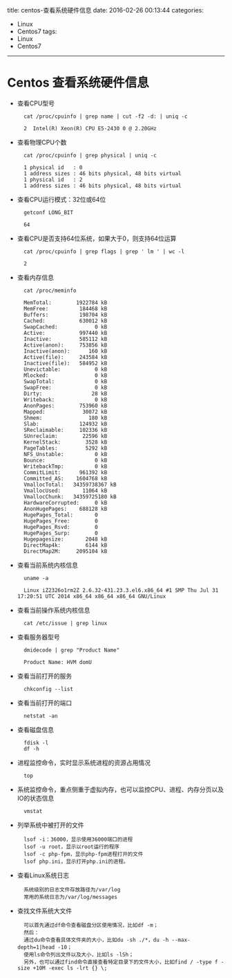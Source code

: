 title: centos-查看系统硬件信息
date: 2016-02-26 00:13:44
categories: 
- Linux
- Centos7
tags: 
- Linux
- Centos7
---
# Centos 查看系统硬件信息
* 查看CPU型号

		cat /proc/cpuinfo | grep name | cut -f2 -d: | uniq -c

		2  Intel(R) Xeon(R) CPU E5-2430 0 @ 2.20GHz
* 查看物理CPU个数

		cat /proc/cpuinfo | grep physical | uniq -c

		1 physical id	: 0
		1 address sizes	: 46 bits physical, 48 bits virtual
		1 physical id	: 2
		1 address sizes	: 46 bits physical, 48 bits virtual
* 查看CPU运行模式：32位或64位

		getconf LONG_BIT

		64
* 查看CPU是否支持64位系统，如果大于0，则支持64位运算

		cat /proc/cpuinfo | grep flags | grep ' lm ' | wc -l 

		2
* 查看内存信息

		cat /proc/meminfo 

		MemTotal:        1922784 kB
		MemFree:          184468 kB
		Buffers:          198704 kB
		Cached:           630012 kB
		SwapCached:            0 kB
		Active:           997440 kB
		Inactive:         585112 kB
		Active(anon):     753856 kB
		Inactive(anon):      160 kB
		Active(file):     243584 kB
		Inactive(file):   584952 kB
		Unevictable:           0 kB
		Mlocked:               0 kB
		SwapTotal:             0 kB
		SwapFree:              0 kB
		Dirty:                28 kB
		Writeback:             0 kB
		AnonPages:        753960 kB
		Mapped:            30072 kB
		Shmem:               180 kB
		Slab:             124932 kB
		SReclaimable:     102336 kB
		SUnreclaim:        22596 kB
		KernelStack:        3528 kB
		PageTables:         5292 kB
		NFS_Unstable:          0 kB
		Bounce:                0 kB
		WritebackTmp:          0 kB
		CommitLimit:      961392 kB
		Committed_AS:    1604768 kB
		VmallocTotal:   34359738367 kB
		VmallocUsed:       11064 kB
		VmallocChunk:   34359725180 kB
		HardwareCorrupted:     0 kB
		AnonHugePages:    688128 kB
		HugePages_Total:       0
		HugePages_Free:        0
		HugePages_Rsvd:        0
		HugePages_Surp:        0
		Hugepagesize:       2048 kB
		DirectMap4k:        6144 kB
		DirectMap2M:     2095104 kB
* 查看当前系统内核信息

		uname -a

		Linux iZ2326o1rm2Z 2.6.32-431.23.3.el6.x86_64 #1 SMP Thu Jul 31 17:20:51 UTC 2014 x86_64 x86_64 x86_64 GNU/Linux
* 查看当前操作系统内核信息

		cat /etc/issue | grep linux
* 查看服务器型号

		dmidecode | grep "Product Name"

		Product Name: HVM domU
* 查看当前打开的服务

		chkconfig --list
* 查看当前打开的端口

		netstat -an
* 查看磁盘信息

		fdisk -l
		df -h
* 进程监控命令，实时显示系统进程的资源占用情况

		top
* 系统监控命令，重点侧重于虚拟内存，也可以监控CPU、进程、内存分页以及IO的状态信息

		vmstat
* 列举系统中被打开的文件

		lsof -i：36000，显示使用36000端口的进程 
		lsof -u root，显示以root运行的程序 
		lsof -c php-fpm，显示php-fpm进程打开的文件 
		lsof php.ini，显示打开php.ini的进程。
* 查看Linux系统日志

		系统级别的日志文件存放路径为/var/log
		常用的系统日志为/var/log/messages
* 查找文件系统大文件

		可以首先通过df命令查看磁盘分区使用情况，比如df -m；
		然后：
		通过du命令查看具体文件夹的大小，比如du -sh ./*，du -h --max-depth=1|head -10；
		使用ls命令列出文件以及大小，比如ls -lSh；
		另外，也可以通过find命令直接查看特定目录下的文件大小，比如find / -type f -size +10M -exec ls -lrt {} \;


